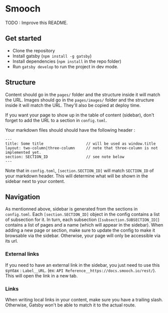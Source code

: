 # Smooch

TODO : Improve this README.

## Get started

- Clone the repository
- Install gatsby (`npm install -g gatsby`)
- Install dependencies (`npm install` in the repo folder)
- Run `gatsby develop` to run the project in dev mode.

## Structure

Content should go in the `pages/` folder and the structure inside it will match the URL.
Images should go in the `pages/images/` folder and the structure inside it will match the URL. They'll also be copied at deploy time.

If you want your page to show up in the table of content (sidebar), don't forget to add the URL to a section in `config.toml`.

Your markdown files should should have the following header :

```
---
title: Some title                   // will be used as window.title
layout: two-column|three-column     // note that three-column is not implemented yet.
section: SECTION_ID                 // see note below
---
```


Note that in `config.toml`, `[section.SECTION_ID]` will match `SECTION_ID` of your markdown header. This will determine what will be shown in the sidebar next to your content.

## Navigation
As mentionned above, sidebar is generated from the sections in `config.toml`. Each `[section.SECTION_ID]` object in the config contains a list of subsection for it. In turn, each subsection (`[subsection.SUBSECTION_ID]`) contains a list of pages and a name (which will appear in the sidebar). When adding a new page or section, make sure to update the config to make it browsable via the sidebar. Otherwise, your page will only be accessible via its url.

### External links
If you need to have an external link in the sidebar, you just need to use this syntax : `Label__URL`. (ex: `API Reference__https://docs.smooch.io/rest/`). This will open the link in a new tab.

### Links
When writing local links in your content, make sure you have a trailing slash. Otherwise, Gatsby won't be able to match it to the actual route.
